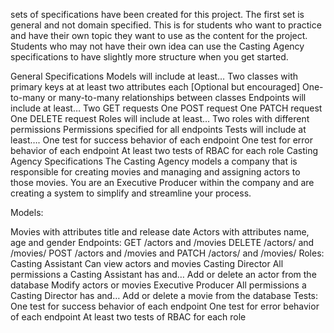 
 sets of specifications have been created for this project. The first set is general and not domain specified. This is for students who want to practice and have their own topic they want to use as the content for the project. Students who may not have their own idea can use the Casting Agency specifications to have slightly more structure when you get started.

General Specifications
Models will include at least…
Two classes with primary keys at at least two attributes each
[Optional but encouraged] One-to-many or many-to-many relationships between classes
Endpoints will include at least…
Two GET requests
One POST request
One PATCH request
One DELETE request
Roles will include at least…
Two roles with different permissions
Permissions specified for all endpoints
Tests will include at least….
One test for success behavior of each endpoint
One test for error behavior of each endpoint
At least two tests of RBAC for each role
Casting Agency Specifications
The Casting Agency models a company that is responsible for creating movies and managing and assigning actors to those movies. You are an Executive Producer within the company and are creating a system to simplify and streamline your process.

Models:

Movies with attributes title and release date
Actors with attributes name, age and gender
Endpoints:
GET /actors and /movies
DELETE /actors/ and /movies/
POST /actors and /movies and
PATCH /actors/ and /movies/
Roles:
Casting Assistant
Can view actors and movies
Casting Director
All permissions a Casting Assistant has and…
Add or delete an actor from the database
Modify actors or movies
Executive Producer
All permissions a Casting Director has and…
Add or delete a movie from the database
Tests:
One test for success behavior of each endpoint
One test for error behavior of each endpoint
At least two tests of RBAC for each role

